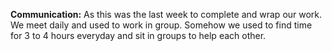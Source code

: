 **Communication:** As this was the last week to complete and wrap our work. We meet daily and used to work in group. Somehow we used 
                   to find time for 3 to 4 hours everyday and sit in groups to help each other. 
